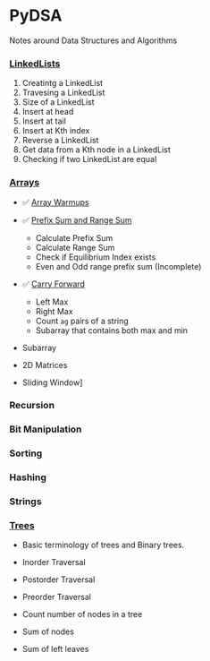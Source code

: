 # PyDSA
Notes around Data Structures and Algorithms 


### [LinkedLists](https://github.com/Pradhvan/PyDSA/tree/main/LinkedList)

1. Creatintg a LinkedList
2. Travesing a LinkedList
3. Size of a LinkedList
4. Insert at head
5. Insert at tail
6. Insert at Kth index
7. Reverse a LinkedList
8. Get data from a Kth node in a LinkedList
9. Checking if two LinkedList are equal


### [Arrays](https://github.com/Pradhvan/PyDSA/tree/main/Arrays)

* ✅ [Array Warmups](https://github.com/Pradhvan/PyDSA/blob/main/Arrays/ArraysWarmup.ipynb)

* ✅ [Prefix Sum and Range Sum](https://github.com/Pradhvan/PyDSA/blob/main/Arrays/PrefixSum.ipynb)

     - Calculate Prefix Sum
     - Calculate Range Sum
     - Check if Equilibrium Index exists
     - Even and Odd range prefix sum (Incomplete)
        
* ✅ [Carry Forward](https://github.com/Pradhvan/PyDSA/blob/main/Arrays/CarryForward.ipynb)

     - Left Max
     - Right Max
     - Count `ag` pairs of a string
     - Subarray that contains both max and min

* Subarray
* 2D Matrices
* Sliding Window]

### Recursion


### Bit Manipulation


### Sorting


### Hashing


### Strings


### [Trees](https://github.com/Pradhvan/PyDSA/tree/main/Trees)

* Basic terminology of trees and Binary trees.

* Inorder Traversal
* Postorder Traversal
* Preorder Traversal
* Count number of nodes in a tree
* Sum of nodes
* Sum of left leaves

